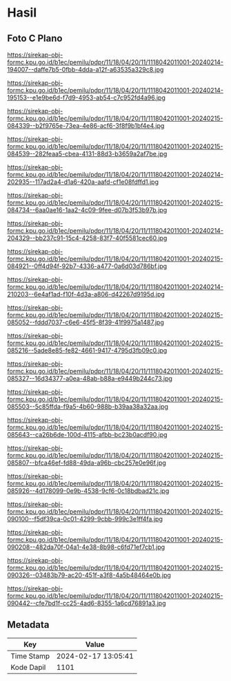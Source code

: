 # Hasil

## Foto C Plano

https://sirekap-obj-formc.kpu.go.id/b1ec/pemilu/pdpr/11/18/04/20/11/1118042011001-20240214-194007--daffe7b5-0fbb-4dda-a12f-a63535a329c8.jpg

https://sirekap-obj-formc.kpu.go.id/b1ec/pemilu/pdpr/11/18/04/20/11/1118042011001-20240214-195153--e1e9be6d-f7d9-4953-ab54-c7c952fd4a96.jpg

https://sirekap-obj-formc.kpu.go.id/b1ec/pemilu/pdpr/11/18/04/20/11/1118042011001-20240215-084339--b2f9765e-73ea-4e86-acf6-3f8f9b1bf4e4.jpg

https://sirekap-obj-formc.kpu.go.id/b1ec/pemilu/pdpr/11/18/04/20/11/1118042011001-20240215-084539--282feaa5-cbea-4131-88d3-b3659a2af7be.jpg

https://sirekap-obj-formc.kpu.go.id/b1ec/pemilu/pdpr/11/18/04/20/11/1118042011001-20240214-202935--117ad2a4-d1a6-420a-aafd-cf1e08fdffd1.jpg

https://sirekap-obj-formc.kpu.go.id/b1ec/pemilu/pdpr/11/18/04/20/11/1118042011001-20240215-084734--6aa0ae16-1aa2-4c09-9fee-d07b3f53b97b.jpg

https://sirekap-obj-formc.kpu.go.id/b1ec/pemilu/pdpr/11/18/04/20/11/1118042011001-20240214-204329--bb237c91-15c4-4258-83f7-40f5581cec60.jpg

https://sirekap-obj-formc.kpu.go.id/b1ec/pemilu/pdpr/11/18/04/20/11/1118042011001-20240215-084921--0ff4d94f-92b7-4336-a477-0a6d03d786bf.jpg

https://sirekap-obj-formc.kpu.go.id/b1ec/pemilu/pdpr/11/18/04/20/11/1118042011001-20240214-210203--6e4af1ad-f10f-4d3a-a806-d42267d9195d.jpg

https://sirekap-obj-formc.kpu.go.id/b1ec/pemilu/pdpr/11/18/04/20/11/1118042011001-20240215-085052--fddd7037-c6e6-45f5-8f39-41f9975a1487.jpg

https://sirekap-obj-formc.kpu.go.id/b1ec/pemilu/pdpr/11/18/04/20/11/1118042011001-20240215-085216--5ade8e85-fe82-4661-9417-4795d3fb09c0.jpg

https://sirekap-obj-formc.kpu.go.id/b1ec/pemilu/pdpr/11/18/04/20/11/1118042011001-20240215-085327--16d34377-a0ea-48ab-b88a-e9449b244c73.jpg

https://sirekap-obj-formc.kpu.go.id/b1ec/pemilu/pdpr/11/18/04/20/11/1118042011001-20240215-085503--5c85ffda-f9a5-4b60-988b-b39aa38a32aa.jpg

https://sirekap-obj-formc.kpu.go.id/b1ec/pemilu/pdpr/11/18/04/20/11/1118042011001-20240215-085643--ca26b6de-100d-4115-afbb-bc23b0acdf90.jpg

https://sirekap-obj-formc.kpu.go.id/b1ec/pemilu/pdpr/11/18/04/20/11/1118042011001-20240215-085807--bfca46ef-fd88-49da-a96b-cbc257e0e96f.jpg

https://sirekap-obj-formc.kpu.go.id/b1ec/pemilu/pdpr/11/18/04/20/11/1118042011001-20240215-085926--4d178099-0e9b-4538-9cf6-0c18bdbad21c.jpg

https://sirekap-obj-formc.kpu.go.id/b1ec/pemilu/pdpr/11/18/04/20/11/1118042011001-20240215-090100--f5df39ca-0c01-4299-9cbb-999c3e1ff4fa.jpg

https://sirekap-obj-formc.kpu.go.id/b1ec/pemilu/pdpr/11/18/04/20/11/1118042011001-20240215-090208--482da70f-04a1-4e38-8b98-c6fd71ef7cb1.jpg

https://sirekap-obj-formc.kpu.go.id/b1ec/pemilu/pdpr/11/18/04/20/11/1118042011001-20240215-090326--03483b79-ac20-451f-a3f8-4a5b48464e0b.jpg

https://sirekap-obj-formc.kpu.go.id/b1ec/pemilu/pdpr/11/18/04/20/11/1118042011001-20240215-090442--cfe7bd1f-cc25-4ad6-8355-1a6cd76891a3.jpg


## Metadata

| Key        | Value               |
| ---------- | ------------------- |
| Time Stamp | 2024-02-17 13:05:41 |
| Kode Dapil | 1101                |



